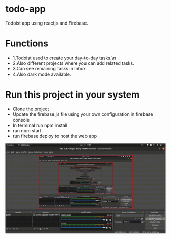 # todo-app
Todoist app using reactjs and Firebase.

# Functions
* 1.Todoist used to create your day-to-day tasks.\n
* 2.Also different projects where you can add related tasks.
* 3.Can see remaining tasks in Inbox.
* 4.Also dark mode available.

# Run this project in your system

* Clone the project
* Update the firebase.js file using your own configuration in firebase console
* In terminal run npm install
* run npm start
* run firebase deploy to host the web app


![Todoist App](demo.gif)
